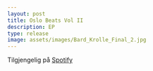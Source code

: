 ```yaml
---
layout: post
title: Oslo Beats Vol II
description: EP
type: release
image: assets/images/Bard_Krolle_Final_2.jpg
---
```


Tilgjengelig på [Spotify](https://open.spotify.com/album/0MF6rjXxcnCBG3Pesra3rv?si=crEb1MGPQq-2O8cwHWHdSg)
